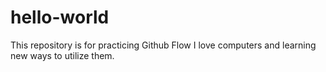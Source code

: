 # hello-world
This repository is for practicing Github Flow
I love computers and learning new ways to utilize them.
